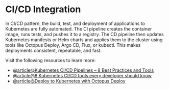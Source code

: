 # CI/CD Integration

In CI/CD pattern, the build, test, and deployment of applications to Kubernetes are fully automated. The CI pipeline creates the container image, runs tests, and pushes it to a registry. The CD pipeline then updates Kubernetes manifests or Helm charts and applies them to the cluster using tools like Octopus Deploy, Argo CD, Flux, or kubectl. This makes deployments consistent, repeatable, and fast.

Visit the following resources to learn more:

- [@article@Kubernetes CI/CD Pipelines – 8 Best Practices and Tools](https://spacelift.io/blog/kubernetes-ci-cd)
- [@article@8 Kubernetes CI/CD tools every developer should know](https://octopus.com/devops/kubernetes-deployments/kubernetes-ci-cd-tools-for-developers/)
- [@article@Deploy to Kubernetes with Octopus Deploy](https://octopus.com/use-case/kubernetes?utm_source=roadmap&utm_medium=link&utm_campaign=kubernetes-ci-cd-integration)